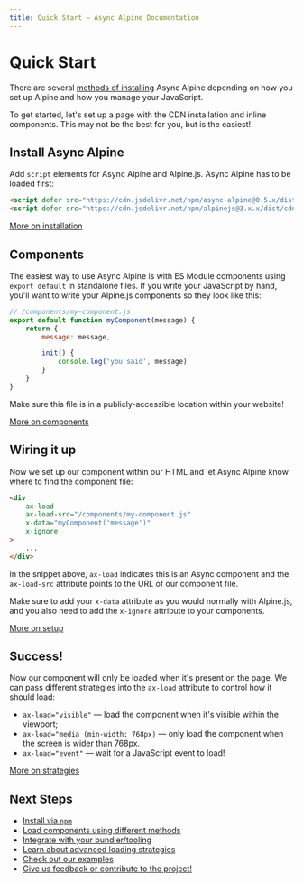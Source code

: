 ```yaml
---
title: Quick Start — Async Alpine Documentation
---
```


# Quick Start

There are several [methods of installing](/docs/install) Async Alpine depending on how you set up Alpine and how you manage your JavaScript.

To get started, let's set up a page with the CDN installation and inline components. This may not be the best for you, but is the easiest!

## Install Async Alpine

Add `script` elements for Async Alpine and Alpine.js. Async Alpine has to be loaded first:

```html
<script defer src="https://cdn.jsdelivr.net/npm/async-alpine@0.5.x/dist/async-alpine.script.js"></script>
<script defer src="https://cdn.jsdelivr.net/npm/alpinejs@3.x.x/dist/cdn.min.js"></script>
```

[More on installation](/docs/install)

## Components

The easiest way to use Async Alpine is with ES Module components using `export default` in standalone files. If you write your JavaScript by hand, you'll want to write your Alpine.js components so they look like this:

```js
// /components/my-component.js
export default function myComponent(message) {
	return {
		message: message,

		init() {
			console.log('you said', message)
		}
	}
}
```

Make sure this file is in a publicly-accessible location within your website!

[More on components](/docs/usage)

## Wiring it up

Now we set up our component within our HTML and let Async Alpine know where to find the component file:

```html
<div
	ax-load
	ax-load-src="/components/my-component.js"
	x-data="myComponent('message')"
	x-ignore
>
	...
</div>
```

In the snippet above, `ax-load` indicates this is an Async component and the `ax-load-src` attribute points to the URL of our component file.

Make sure to add your `x-data` attribute as you would normally with Alpine.js, and you also need to add the `x-ignore` attribute to your components.

[More on setup](/docs/usage)

## Success!

Now our component will only be loaded when it's present on the page. We can pass different strategies into the `ax-load` attribute to control how it should load:

- `ax-load="visible"` &mdash; load the component when it's visible within the viewport;
- `ax-load="media (min-width: 768px)` &mdash; only load the component when the screen is wider than 768px.
- `ax-load="event"` &mdash; wait for a JavaScript event to load!

[More on strategies](/docs/strategies)

## Next Steps

- [Install via `npm`](/docs/install#npm)
- [Load components using different methods](/docs/usage)
- [Integrate with your bundler/tooling](/examples#setup)
- [Learn about advanced loading strategies](/docs/strategies)
- [Check out our examples](/examples)
- [Give us feedback or contribute to the project!](/docs/contributing)
